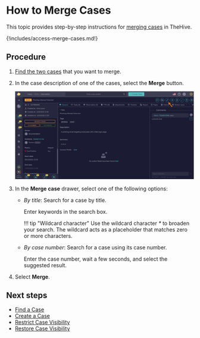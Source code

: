 # How to Merge Cases

This topic provides step-by-step instructions for [merging cases](../cases/about-cases.md#merging-cases) in TheHive.

{!includes/access-merge-cases.md!}

<h2>Procedure</h2>

1. [Find the two cases](../cases/search-for-cases/find-a-case.md) that you want to merge.

2. In the case description of one of the cases, select the **Merge** button.

    ![Merge button](../../../images/user-guides/analyst-corner/cases/merge-button.png)

3. In the **Merge case** drawer, select one of the following options:

    * *By title*: Search for a case by title.

        Enter keywords in the search box.

        !!! tip "Wildcard character"
            Use the wildcard character *\** to broaden your search. The wildcard acts as a placeholder that matches zero or more characters.

    * *By case number*: Search for a case using its case number.

        Enter the case number, wait a few seconds, and select the suggested result.

4. Select **Merge**.

<h2>Next steps</h2>

* [Find a Case](../cases/search-for-cases/find-a-case.md)
* [Create a Case](../cases/create-a-new-case.md)
* [Restrict Case Visibility](./case-visibility/restrict-visibility-case.md)
* [Restore Case Visibility](./case-visibility/restore-visibility-case.md)